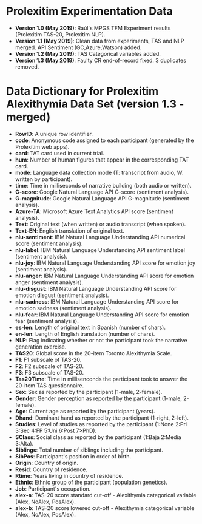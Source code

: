 # Prolexitim Experimentation Data

- **Version 1.0 (May 2019)**: Raúl's MPGS TFM Experiment results (Prolexitim TAS-20, Prolexitim NLP). 
- **Version 1.1 (May 2019)**: Clean data from experiments, TAS and NLP merged. API Sentiment (GC,Azure,Watson) added. 
- **Version 1.2 (May 2019)**: TAS Categorical variables added. 
- **Version 1.3 (May 2019)**: Faulty CR end-of-record fixed. 3 duplicates removed. 

# Data Dictionary for Prolexitim Alexithymia Data Set (version 1.3 - merged)

- **RowID**: A unique row identifier. 
- **code**: Anonymous code assigned to each participant (generated by the Prolexitim web apps). 
- **card**: TAT card used in current trial. 
- **hum**: Number of human figures that appear in the corresponding TAT card. 
- **mode**: Language data collection mode (T: transcript from audio, W: written by participant). 
- **time**: Time in milliseconds of narrative building (both audio or written). 
- **G-score**: Google Natural Language API G-score (sentiment analysis). 
- **G-magnitude**: Google Natural Language API G-magnitude (sentiment analysis). 
- **Azure-TA**: Microsoft Azure Text Analytics API score (sentiment analysis). 
- **Text**: Original text (when written) or audio transcript (when spoken). 
- **Text-EN**: English translation of original text. 
- **nlu-sentiment**: IBM Natural Language Understanding API numerical score (sentiment analysis). 
- **nlu-label**: IBM Natural Language Understanding API sentiment label (sentiment analysis). 
- **nlu-joy**: IBM Natural Language Understanding API score for emotion joy (sentiment analysis). 
- **nlu-anger**: IBM Natural Language Understanding API score for emotion anger (sentiment analysis). 
- **nlu-disgust**: IBM Natural Language Understanding API score for emotion disgust (sentiment analysis). 
- **nlu-sadness**: IBM Natural Language Understanding API score for emotion sadness (sentiment analysis). 
- **nlu-fear**: IBM Natural Language Understanding API score for emotion fear (sentiment analysis). 
- **es-len**: Length of original text in Spanish (number of chars). 
- **en-len**: Length of English translation (number of chars). 
- **NLP**: Flag indicating whether or not the participant took the narrative generation exercise. 
- **TAS20**: Global score in the 20-item Toronto Alexithymia Scale. 
- **F1**: F1 subscale of TAS-20.
- **F2**: F2 subscale of TAS-20.
- **F3**: F3 subscale of TAS-20.
- **Tas20Time**: Time in millisenconds the participant took to answer the 20-item TAS questionnaire. 
- **Sex**: Sex as reported by the participant (1-male, 2-female). 
- **Gender**: Gender perception as reported by the participant (1-male, 2-female). 
- **Age**: Current age as reported by the participant (years). 
- **Dhand**: Dominant hand as reported by the participant (1-right, 2-left). 
- **Studies**: Level of studies as reported by the participant (1:None 2:Pri 3:Sec 4:FP 5:Uni 6:Post 7>PhD). 
- **SClass**: Social class as reported by the participant (1:Baja 2:Media 3:Alta). 
- **Siblings**: Total number of siblings including the participant.
- **SibPos**: Participant's position in order of birth.
- **Origin**: Country of origin. 
- **Resid**: Country of residence. 
- **Rtime**: Years living in country of residence.
- **Ethnic**: Ethnic group of the participant (population genetics).
- **Job**: Participant's occupation. 
- **alex-a**: TAS-20 score standard cut-off - Alexithymia categorical variable (Alex, NoAlex, PosAlex). 
- **alex-b**: TAS-20 score lowered cut-off - Alexithymia categorical variable (Alex, NoAlex, PosAlex). 






